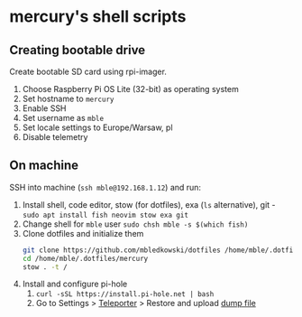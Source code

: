 # mercury's shell scripts

## Creating bootable drive

Create bootable SD card using rpi-imager.

  1. Choose Raspberry Pi OS Lite (32-bit) as operating system
  2. Set hostname to `mercury`
  3. Enable SSH
  4. Set username as `mble`
  5. Set locale settings to Europe/Warsaw, pl
  6. Disable telemetry

## On machine

SSH into machine (`ssh mble@192.168.1.12`) and run:

  1. Install shell, code editor, stow (for dotfiles), exa (`ls` alternative), git - `sudo apt install fish neovim stow exa git`
  2. Change shell for `mble` user `sudo chsh mble -s $(which fish)`
  3. Clone dotfiles and initialize them
     ```sh 
     git clone https://github.com/mbledkowski/dotfiles /home/mble/.dotfiles
     cd /home/mble/.dotfiles/mercury
     stow . -t /
     ```
  4. Install and configure pi-hole
     1. `curl -sSL https://install.pi-hole.net | bash`
     2. Go to Settings > [Teleporter](http://192.168.1.12/admin/settings.php?tab=teleporter) > Restore and upload [dump file](https://github.com/mbledkowski/dotfiles/tree/main/dumps/mercury)
